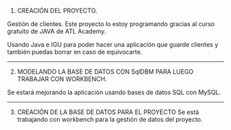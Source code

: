 1) CREACIÓN DEL PROYECTO.

  Gestión de clientes.
  Este proyecto lo estoy programando gracias al curso gratuito de JAVA de ATL Academy.
  
  Usando Java e IGU para poder hacer una aplicación que guarde clientes y también puedas borrar en caso de equivocarte.

----------------
2) MODELANDO LA BASE DE DATOS CON SqlDBM PARA LUEGO TRABAJAR CON WORKBENCH.

  Se estará mejorando la aplicación usando bases de datos SQL con MySQL.

----------------
3) CREACIÓN DE LA BASE DE DATOS PARA EL PROYECTO
  Se está trabajando con workbench para la gestión de datos del proyecto.

